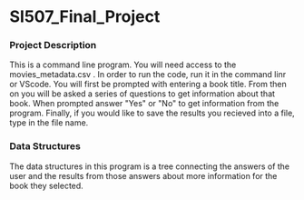 # SI507_Final_Project

### Project Description
This is a command line program. You will need access to the movies_metadata.csv . In order to run the code, run it in the command linr or VScode. 
You will first be prompted with entering a book title. From then on you will be asked a series of questions to get information about that book. 
When prompted answer "Yes" or "No" to get information from the program. 
Finally, if you would like to save the results you recieved into a file, type in the file name. 


### Data Structures
The data structures in this program is a tree connecting the answers of the user and the results from those answers about more information for the book they selected. 

